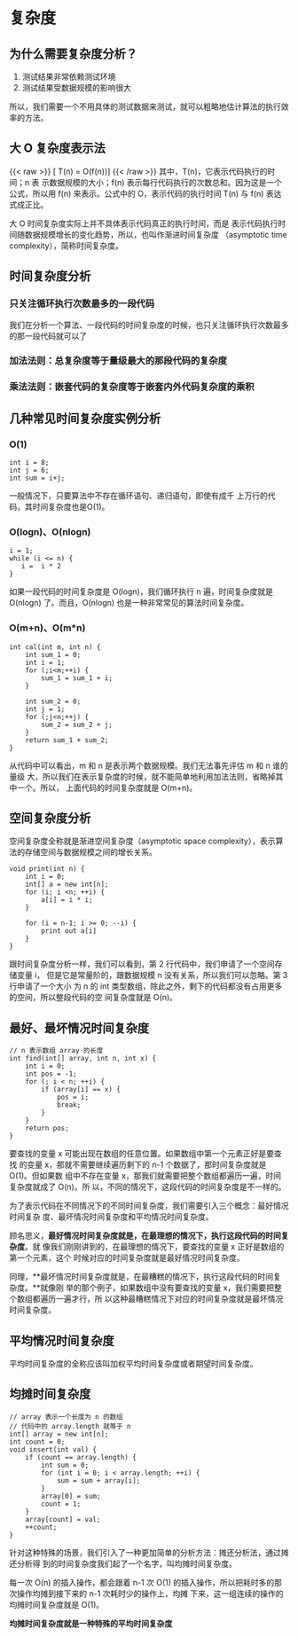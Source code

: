 # 复杂度


## 为什么需要复杂度分析？
1. 测试结果非常依赖测试环境
2. 测试结果受数据规模的影响很大

所以，我们需要一个不用具体的测试数据来测试，就可以粗略地估计算法的执行效率的方法。
## 大 O 复杂度表示法
{{< raw >}}
\[ T(n) = O(f(n))\]
{{< /raw >}}
其中，T(n)，它表示代码执行的时间；n 表
示数据规模的大小；f(n) 表示每行代码执行的次数总和。因为这是一个公式，所以用 f(n)
来表示。公式中的 O，表示代码的执行时间 T(n) 与 f(n) 表达式成正比。

大 O 时间复杂度实际上并不具体表示代码真正的执行时间，而是
表示代码执行时间随数据规模增长的变化趋势，所以，也叫作渐进时间复杂度
（asymptotic time complexity），简称时间复杂度。

## 时间复杂度分析
### 只关注循环执行次数最多的一段代码
我们在分析一个算法、一段代码的时间复杂度的时候，也只关注循环执行次数最多的那一段代码就可以了
### 加法法则：总复杂度等于量级最大的那段代码的复杂度
### 乘法法则：嵌套代码的复杂度等于嵌套内外代码复杂度的乘积
## 几种常见时间复杂度实例分析
### O(1)
```
int i = 8;
int j = 6;
int sum = i+j;
```
一般情况下，只要算法中不存在循环语句、递归语句，即使有成千
上万行的代码，其时间复杂度也是Ο(1)。
### O(logn)、O(nlogn)
```
i = 1;
while (i <= n) {
   i =  i * 2
}
```
如果一段代码的时间复杂度是 O(logn)，我们循环执行 n 遍，时间复杂度就是
O(nlogn) 了。而且，O(nlogn) 也是一种非常常见的算法时间复杂度。
### O(m+n)、O(m*n)
```
int cal(int m, int n) {
    int sum_1 = 0;
    int i = 1;
    for (;i<m;++i) {
        sum_1 = sum_1 + i;
    }
    
    int sum_2 = 0;
    int j = 1;
    for (;j<n;++j) {
        sum_2 = sum_2 + j;
    }
    return sum_1 + sum_2;
}
```
从代码中可以看出，m 和 n 是表示两个数据规模。我们无法事先评估 m 和 n 谁的量级
大，所以我们在表示复杂度的时候，就不能简单地利用加法法则，省略掉其中一个。所以，
上面代码的时间复杂度就是 O(m+n)。

## 空间复杂度分析
空间复杂度全称就是渐进空间复杂度（asymptotic space
complexity），表示算法的存储空间与数据规模之间的增长关系。
```
void print(int n) {
    int i = 0;
    int[] a = new int[n];
    for (i; i <n; ++i) {
        a[i] = i * i;
    }
    
    for (i = n-1; i >= 0; --i) {
        print out a[i]
    }
}
```
跟时间复杂度分析一样，我们可以看到，第 2 行代码中，我们申请了一个空间存储变量 i，
但是它是常量阶的，跟数据规模 n 没有关系，所以我们可以忽略。第 3 行申请了一个大小
为 n 的 int 类型数组，除此之外，剩下的代码都没有占用更多的空间，所以整段代码的空
间复杂度就是 O(n)。
## 最好、最坏情况时间复杂度
```
// n 表示数组 array 的长度
int find(int[] array, int n, int x) {
    int i = 0;
    int pos = -1;
    for (; i < n; ++i) {
        if (array[i] == x) {
            pos = i;
            break;
        }   
    }
    return pos;
}
```
要查找的变量 x 可能出现在数组的任意位置。如果数组中第一个元素正好是要查找
的变量 x，那就不需要继续遍历剩下的 n-1 个数据了，那时间复杂度就是 O(1)。但如果数
组中不存在变量 x，那我们就需要把整个数组都遍历一遍，时间复杂度就成了 O(n)。所
以，不同的情况下，这段代码的时间复杂度是不一样的。

为了表示代码在不同情况下的不同时间复杂度，我们需要引入三个概念：最好情况时间复杂
度、最坏情况时间复杂度和平均情况时间复杂度。

顾名思义，**最好情况时间复杂度就是，在最理想的情况下，执行这段代码的时间复杂度**。就
像我们刚刚讲到的，在最理想的情况下，要查找的变量 x 正好是数组的第一个元素，这个
时候对应的时间复杂度就是最好情况时间复杂度。

同理，**最坏情况时间复杂度就是，在最糟糕的情况下，执行这段代码的时间复杂度。**就像刚
举的那个例子，如果数组中没有要查找的变量 x，我们需要把整个数组都遍历一遍才行，所
以这种最糟糕情况下对应的时间复杂度就是最坏情况时间复杂度。

## 平均情况时间复杂度
平均时间复杂度的全称应该叫加权平均时间复杂度或者期望时间复杂度。

## 均摊时间复杂度
```
// array 表示一个长度为 n 的数组
// 代码中的 array.length 就等于 n
int[] array = new int[n];
int count = 0;
void insert(int val) {
    if (count == array.length) {
        int sum = 0;
        for (int i = 0; i < array.length; ++i) {
            sum = sum + array[i];
        }
        array[0] = sum;
        count = 1;
    }
    array[count] = val;
    ++count;
}
```
针对这种特殊的场景，我们引入了一种更加简单的分析方法：摊还分析法，通过摊还分析得
到的时间复杂度我们起了一个名字，叫均摊时间复杂度。

每一次 O(n) 的插入操作，都会跟着 n-1 次
O(1) 的插入操作，所以把耗时多的那次操作均摊到接下来的 n-1 次耗时少的操作上，均摊
下来，这一组连续的操作的均摊时间复杂度就是 O(1)。

**均摊时间复杂度就是一种特殊的平均时间复杂度**
